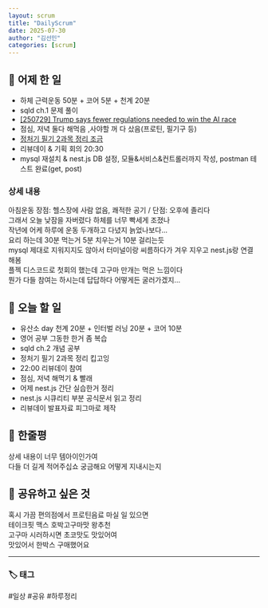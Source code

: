```yaml
---
layout: scrum
title: "DailyScrum"
date: 2025-07-30
author: "김선민"
categories: [scrum]
---
```


## 📝 어제 한 일


- 하체 근력운동 50분 + 코어 5분 + 천계 20분 
- sqld ch.1 문제 풀이  
- [[250729] Trump says fewer regulations needed to win the AI race](https://melodious-tailor-2a7.notion.site/250729-Trump-says-fewer-regulations-needed-to-win-the-AI-race-23d9a96c76ba8065ad64dbbe35a214da?source=copy_link) 
- 점심, 저녁 둘다 해먹음 ,사야할 꺼 다 샀음(프로틴, 필기구 등)
- [정처기 필기 2과목 정리 조금](https://melodious-tailor-2a7.notion.site/2-23f9a96c76ba8014b57fd79d075b08a4?source=copy_link)
- 리뷰데이 & 기획 회의 20:30
- mysql 재설치 & nest.js DB 설정, 모듈&서비스&컨트롤러까지 작성, postman 테스트 완료(get, post)


### 상세 내용
아침운동 장점: 헬스장에 사람 없음, 쾌적한 공기 / 단점: 오후에 졸리다        
그래서 오늘 낮잠을 자버렸다 하체를 너무 빡세게 조졌나   
작년에 어케 하루에 운동 두개하고 다녔지 늙었나보다...     
요리 하는데 30분 먹는거 5분 치우는거 10분 걸리는듯   
mysql 제대로 지워지지도 않아서 터미널이랑 씨름하다가 겨우 지우고 nest.js랑 연결해봄        
플젝 디스코드로 첫회의 했는데 고구마 만개는 먹은 느낌이다        
뭔가 다들 참여는 하시는데 답답하다 어떻게든 굴러가겠지...                      
           
                   
     
## 🎯 오늘 할 일
- 유산소 day 천계 20분 + 인터벌 러닝 20분 + 코어 10분    
- 영어 공부 그동한 한거 좀 복습        
- sqld ch.2 개념 공부    
- 정처기 필기 2과목 정리 킵고잉       
- 22:00 리뷰데이 참여    
- 점심, 저녁 해먹기 & 빨래  
- 어제 nest.js 간단 실습한거 정리 
- nest.js 시큐리티 부분 공식문서 읽고 정리 
- 리뷰데이 발표자료 피그마로 제작 
 



## 💭 한줄평   
 상세 내용이 너무 템아이인가여    
 다들 더 길게 적어주십쇼 궁금해요 어떻게 지내시는지          
   


## 🔗 공유하고 싶은 것
혹시 가끔 편의점에서 프로틴음료 마실 일 있으면    
테이크핏 맥스 호박고구마맛 왕추천   
고구마 시러하시면 초코맛도 맛있어여     
맛있어서 한박스 구매했어요       


---

### 🏷️ 태그

#일상 #공유 #하루정리 

